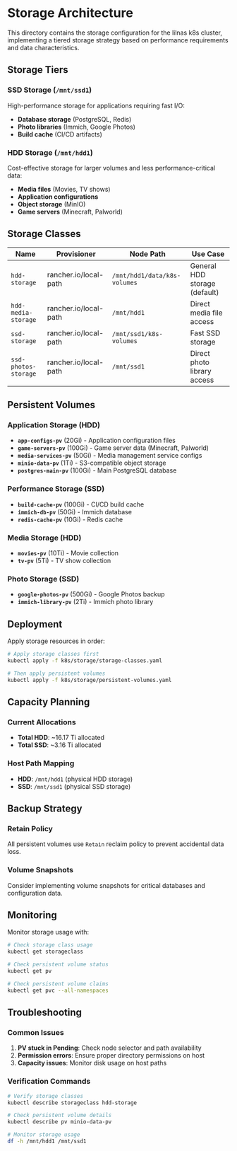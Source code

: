 # Storage Architecture

This directory contains the storage configuration for the lilnas k8s cluster, implementing a tiered storage strategy based on performance requirements and data characteristics.

## Storage Tiers

### SSD Storage (`/mnt/ssd1`)

High-performance storage for applications requiring fast I/O:

- **Database storage** (PostgreSQL, Redis)
- **Photo libraries** (Immich, Google Photos)
- **Build cache** (CI/CD artifacts)

### HDD Storage (`/mnt/hdd1`)

Cost-effective storage for larger volumes and less performance-critical data:

- **Media files** (Movies, TV shows)
- **Application configurations**
- **Object storage** (MinIO)
- **Game servers** (Minecraft, Palworld)

## Storage Classes

| Name                 | Provisioner           | Node Path                    | Use Case                      |
| -------------------- | --------------------- | ---------------------------- | ----------------------------- |
| `hdd-storage`        | rancher.io/local-path | `/mnt/hdd1/data/k8s-volumes` | General HDD storage (default) |
| `hdd-media-storage`  | rancher.io/local-path | `/mnt/hdd1`                  | Direct media file access      |
| `ssd-storage`        | rancher.io/local-path | `/mnt/ssd1/k8s-volumes`      | Fast SSD storage              |
| `ssd-photos-storage` | rancher.io/local-path | `/mnt/ssd1`                  | Direct photo library access   |

## Persistent Volumes

### Application Storage (HDD)

- **`app-configs-pv`** (20Gi) - Application configuration files
- **`game-servers-pv`** (100Gi) - Game server data (Minecraft, Palworld)
- **`media-services-pv`** (50Gi) - Media management service configs
- **`minio-data-pv`** (1Ti) - S3-compatible object storage
- **`postgres-main-pv`** (100Gi) - Main PostgreSQL database

### Performance Storage (SSD)

- **`build-cache-pv`** (100Gi) - CI/CD build cache
- **`immich-db-pv`** (50Gi) - Immich database
- **`redis-cache-pv`** (10Gi) - Redis cache

### Media Storage (HDD)

- **`movies-pv`** (10Ti) - Movie collection
- **`tv-pv`** (5Ti) - TV show collection

### Photo Storage (SSD)

- **`google-photos-pv`** (500Gi) - Google Photos backup
- **`immich-library-pv`** (2Ti) - Immich photo library

## Deployment

Apply storage resources in order:

```bash
# Apply storage classes first
kubectl apply -f k8s/storage/storage-classes.yaml

# Then apply persistent volumes
kubectl apply -f k8s/storage/persistent-volumes.yaml
```

## Capacity Planning

### Current Allocations

- **Total HDD**: ~16.17 Ti allocated
- **Total SSD**: ~3.16 Ti allocated

### Host Path Mapping

- **HDD**: `/mnt/hdd1` (physical HDD storage)
- **SSD**: `/mnt/ssd1` (physical SSD storage)

## Backup Strategy

### Retain Policy

All persistent volumes use `Retain` reclaim policy to prevent accidental data loss.

### Volume Snapshots

Consider implementing volume snapshots for critical databases and configuration data.

## Monitoring

Monitor storage usage with:

```bash
# Check storage class usage
kubectl get storageclass

# Check persistent volume status
kubectl get pv

# Check persistent volume claims
kubectl get pvc --all-namespaces
```

## Troubleshooting

### Common Issues

1. **PV stuck in Pending**: Check node selector and path availability
2. **Permission errors**: Ensure proper directory permissions on host
3. **Capacity issues**: Monitor disk usage on host paths

### Verification Commands

```bash
# Verify storage classes
kubectl describe storageclass hdd-storage

# Check persistent volume details
kubectl describe pv minio-data-pv

# Monitor storage usage
df -h /mnt/hdd1 /mnt/ssd1
```
